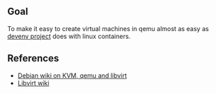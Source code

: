 ## Goal
To make it easy to create virtual machines in qemu almost as easy as [devenv project](https://github.com/coopdevs/devenv/) does with linux containers.

## References

* [Debian wiki on KVM, qemu and libvirt](https://wiki.debian.org/KVM)
* [Libvirt wiki](https://wiki.libvirt.org/page/Main_Page)
